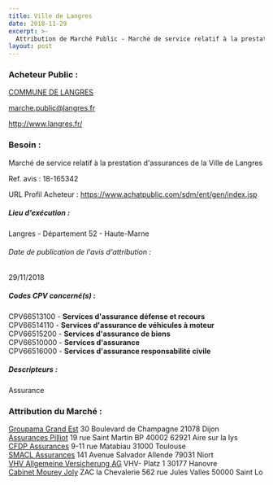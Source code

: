 ```yaml
---
title: Ville de Langres
date: 2018-11-29
excerpt: >-
  Attribution de Marché Public - Marché de service relatif à la prestation d'assurances de la Ville de Langres
layout: post
---
```


### Acheteur Public : 
<a href="/acheteur-33/siren-215201922"> COMMUNE DE LANGRES</a><br/>



marche.public@langres.fr


http://www.langres.fr/
### Besoin :

Marché de service relatif à la prestation d'assurances de la Ville de Langres

Ref. avis : 18-165342

URL Profil Acheteur : https://www.achatpublic.com/sdm/ent/gen/index.jsp

##### Lieu d'exécution :

Langres - Département 52 - Haute-Marne

###### Date de publication de l'avis d'attribution : 
29/11/2018

##### Codes CPV concerné(s) :
CPV66513100 - **Services d'assurance défense et recours** <br/>
CPV66514110 - **Services d'assurance de véhicules à moteur** <br/>
CPV66515200 - **Services d'assurance de biens** <br/>
CPV66510000 - **Services d'assurance** <br/>
CPV66516000 - **Services d'assurance responsabilité civile** <br/>

##### Descripteurs :
Assurance <br/>

### Attribution du Marché :
<a href="/entreprise-257/siren-379906753"> Groupama Grand Est</a>    30 Boulevard de Champagne 21078 Dijon <br/>
<a href="/entreprise-260/siren-422060236"> Assurances Pilliot</a>    19 rue Saint Martin BP 40002 62921 Aire sur la lys <br/>
<a href="/entreprise-272/siren-958506156"> CFDP Assurances</a>    9-11 rue Matabiau 31000 Toulouse <br/>
<a href="/entreprise-253/siren-301309605"> SMACL Assurances</a>    141 Avenue Salvador Allende 79031 Niort <br/>
<a href=""> VHV Allgemeine Versicherung AG</a>    VHV- Platz 1 30177 Hanovre <br/>
<a href="/entreprise-269/siren-799626882"> Cabinet Mourey Joly</a>    ZAC la Chevalerie 562 rue Jules Valles 50000 Saint Lo <br/>

